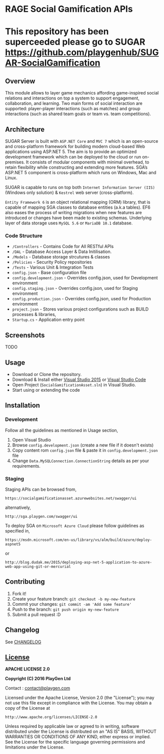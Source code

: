 
# RAGE Social Gamification APIs
# This repository has been superceeded please go to SUGAR https://github.com/playgenhub/SUGAR-SocialGamification


## Overview
This module allows to layer game mechanics affording game-inspired social relations and interactions on top a system to support engagement, collaboration, and learning. Two main forms of social interaction are supported: player-player interactions (such as matches) and group interactions (such as shared team goals or team vs. team competitions).

## Architecture
SUGAR Server is built with `ASP.NET Core` and `MVC 7` which is an open-source and cross-platform framework for building modern cloud-based Web applications using ASP.NET 5. The aim is to provide an optimized development framework which can be deployed to the cloud or run on-premises. It consists of modular components with minimal overhead, to retain flexibility while constructing and extending more features. SGA’s ASP.NET 5 component is cross-platform which runs on Windows, Mac and Linux.

SUGAR is capable to runs on top both `Internet Information Server (IIS)` (Windows only solution) & `Kestrel` web server (cross-platform).

`Entity Framework 6` is an object relational mapping (ORM) library, that is capable of mapping SGA classes to database entities (a.k.a tables). EF6 also eases the process of writing migrations when new features are introduced or changes have been made to existing schemas. Underlying layer of data storage uses `MySQL 5.6` or `MariaDB 10.1` database.

### Code Structure
* `/Controllers` - Contains Code for All RESTful APIs
* `/DAL` - Database Access Layer & Data Initilisation.
* `/Models` - Database storage strcutures & classes
* `/Policies` - Security Policy repositories
* `/Tests` - Various Unit & Integration Tests
* `config.json` - Base configuration file
* `config.development.json` - Overrides config.json, used for Development environment
* `config.staging.json` - Overrides config.json, used for Staging environment
* `config.production.json` - Overrides config.json, used for Production environment
* `project.json` - Stores various project configurations such as BUILD processes & libraries,
* `Startup.cs` - Application entry point

## Screenshots
TODO

## Usage
* Download or Clone the repository.
* Download & Install either [Visual Studio 2015](https://www.visualstudio.com/en-us/downloads/download-visual-studio-vs.aspx) or [Visual Studio Code](https://code.visualstudio.com/)
* Open Project (`SocialGamificationAsset.sln`) in Visual Studio.
* Start using or extending the code

## Installation

### Development
Follow all the guidelines as mentioned in Usage section,
1. Open Visual Studio
2. Browse `config.development.json` (create a  new file if it doesn't exists)
3. Copy content rom `config.json` file & paste it in `config.development.json` file
4. Change `Data.MySQLConnection.ConnectionString` details as per your requirements.

### Staging
Staging APIs can be browsed from,

    https://socialgamificationasset.azurewebsites.net/swagger/ui

alternatively,

    http://sga.playgen.com/swagger/ui

To deploy SGA on `Microsoft Azure Cloud` please follow guidelines as specified in,

    https://msdn.microsoft.com/en-us/library/vs/alm/build/azure/deploy-aspnet5

or

    http://blog.dudak.me/2015/deploying-asp-net-5-application-to-azure-web-app-using-git-or-mercurial

## Contributing
1. Fork it!
2. Create your feature branch: `git checkout -b my-new-feature`
3. Commit your changes: `git commit -am 'Add some feature'`
4. Push to the branch: `git push origin my-new-feature`
5. Submit a pull request :D

## Changelog

See [CHANGELOG](CHANGELOG.md)


## [License](LICENSE.md)

**APACHE LICENSE 2.0**

**Copyright (C) 2016 PlayGen Ltd**

Contact : contact@playgen.com

Licensed under the Apache License, Version 2.0 (the "License");
you may not use this file except in compliance with the License.
You may obtain a copy of the License at

    http://www.apache.org/licenses/LICENSE-2.0

Unless required by applicable law or agreed to in writing, software
distributed under the License is distributed on an "AS IS" BASIS,
WITHOUT WARRANTIES OR CONDITIONS OF ANY KIND, either express or implied.
See the License for the specific language governing permissions and
limitations under the License.
